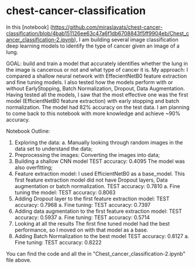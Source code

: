 # chest-cancer-classification
In this [notebook] (https://github.com/miraslavats/chest-cancer-classification/blob/4bab151126ee63c47a6f1db6708843f5ff9904eb/Chest_cancer_classification-2.ipynb), I am building several image classification deep learning models to identify the type of cancer given an image of a lung.

GOAL: build and train a model that accurately identifies whether the lung in the image is cancerous or not and what type of cancer it is.
My approach: I compared a shallow neural network with EffecientNetB0 feature extraction and fine tuning models. I also tested how the models perform with or without EarlyStopping, Batch Normalization, Dropout, Data Augmentation. Having tested all the models, I saw that the most effective one was the first model (EfficientNetB0 feature extraction) with early stopping and batch normalization. The model had 82% accuracy on the test data. I am planning to come back to this notebook with more knowledge and achieve ~90% accuracy. 

Notebook Outline:
1. Exploring the data:
   a. Manually looking through random images in the data set to understand the data;
2. Preprocessing the images:
   Converting the images into data;
3. Building a shallow CNN model
   TEST accuracy: 0.4095
   The model was also overfitting;
5. Feature extraction model:
   I used EfficientNetB0 as a base_model. This first feature extraction model did not have Dropout layers, Data augmentation or batch normalization.
   TEST accuracy: 0.7810
   a. Fine tuning the model:
   TEST accuracy: 0.8063
6. Adding Dropout layer to the first feature extraction model:
   TEST accuracy: 0.7968
   a. Fine tuning:
   TEST accuracy: 0.7397
7. Adding data augmentation to the first feature extraction model:
   TEST accuracy: 0.5937
   a. Fine tuning:
   TEST accuracy: 0.5714
8. Looking at all the results
   The first fine tuned model had the best performance, so I moved on with that model as a base.
9. Adding Batch Normalization to the best model
   TEST accuracy: 0.8127
   a. Fine tuning:
   TEST accuracy: 0.8222

You can find the code and all the in "Chest_cancer_classification-2.ipynb" file above.
